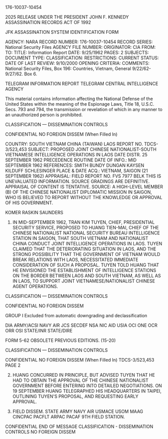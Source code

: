 176-10037-10454

2025 RELEASE UNDER THE PRESIDENT JOHN F. KENNEDY ASSASSINATION RECORDS ACT OF 1992

JFK ASSASSINATION SYSTEM
IDENTIFICATION FORM

AGENCY: NARA
RECORD NUMBER: 176-10037-10454
RECORD SERIES: National Security Files
AGENCY FILE NUMBER:
ORIGINATOR: CIA
FROM:
TO:
TITLE: Information Report
DATE: 9/25/1962
PAGES: 2
SUBJECTS:
DOCUMENT TYPE:
CLASSIFICATION:
RESTRICTIONS:
CURRENT STATUS:
DATE OF LAST REVIEW: 9/10/2000
OPENING CRITERIA:
COMMENTS: National Security Files, Box 196: Countries, Vietnam, General 9/22/62-9/27/62. Box 6.

TELEGRAM INFORMATION REPORT TELEGRAM
CENTRAL INTELLIGENCE AGENCY

This material contains information affecting the National Defense of the United States within the meaning of the Espionage Laws, Title 18, U.S.C. Secs. 793 and 794, the transmission or revelation of which in any manner to an unauthorized person is prohibited.

CLASSIFICATION — DISSEMINATION CONTROLS

CONFIDENTIAL NO FOREIGN DISSEM
(When Filled In)

COUNTRY: SOUTH VIETNAM CHINA (TAIWAN) LAOS
REPORT NO. TDCS-3/523,453
SUBJECT: PROPOSED JOINT CHINESE NATIONALIST-SOUTH VIETNAMESE INTELLIGENCE OPERATIONS IN LAOS
DATE DISTR. 25 SEPTEMBER 1962
PRECEDENCE ROUTINE
DATE OF INFO.: MID SEPTEMBER 1962
REFERENCES: SMITH BUNDY
DUNGAN
KAYSEN
KILDUFF
SCHLESINGER
PLACE & DATE ACQ.: VIETNAM, SAIGON (21 SEPTEMBER 1962)
APPRAISAL: FIELD REPORT NO. FVS 7977 BELK
THIS IS UNEVALUATED INFORMATION. SOURCE GRADINGS ARE DEFINITIVE. APPRAISAL OF CONTENT IS TENTATIVE.
SOURCE: A HIGH-LEVEL MEMBER (B) OF THE CHINESE NATIONALIST DIPLOMATIC MISSION IN SAIGON, WHO IS BELIEVED TO REPORT WITHOUT THE KNOWLEDGE OR APPROVAL OF HIS GOVERNMENT.

KOMER
RASKIN
SAUNDERS

1.  IN MID-SEPTEMBER 1962, TRAN KIM TUYEN, CHIEF, PRESIDENTIAL SECURITY SERVICE, PROPOSED TO HUANG TIEN-MAI, CHIEF OF THE CHINESE NATIONALIST NATIONAL SECURITY BUREAU INTELLIGENCE STATION IN SAIGON, THAT SOUTH VIETNAM AND NATIONALIST CHINA CONDUCT JOINT INTELLIGENCE OPERATIONS IN LAOS. TUYEN CLAIMED THAT THE DETERIORATING SITUATION IN LAOS, AND THE STRONG POSSIBILITY THAT THE GOVERNMENT OF VIETNAM WOULD BREAK RELATIONS WITH LAOS, NECESSITATED IMMEDIATE CONSIDERATION OF SUCH A PROPOSAL. TUYEN TOLD HUANG THAT HE ENVISIONED THE ESTABLISHMENT OF INTELLIGENCE STATIONS ON THE BORDER BETWEEN LAOS AND SOUTH VIETNAM, AS WELL AS IN LAOS, TO SUPPORT JOINT VIETNAMESE/NATIONALIST CHINESE AGENT OPERATIONS.

CLASSIFICATION — DISSEMINATION CONTROLS

CONFIDENTIAL NO FOREIGN DISSEM

GROUP I
Excluded from automatic
downgrading and
declassification

DIA ARMY/ACSI NAVY AIR
JCS SECDEF
NSA
NIC
AID USIA OCI
ONE
OCR
ORR
OSI
STATE/INR
STATE/DIRE

FORM 5-62 OBSOLETE PREVIOUS EDITIONS.
(15-20)

CLASSIFICATION — DISSEMINATION CONTROLS

CONFIDENTIAL NO FOREIGN DISSEM
(When Filled In)
TDCS-3/523,453
PAGE 2

2. HUANG CONCURRED IN PRINCIPLE, BUT ADVISED TUYEN THAT HE HAD TO OBTAIN THE APPROVAL OF THE CHINESE NATIONALIST GOVERNMENT BEFORE ENTERING INTO DETAILED NEGOTIATIONS. ON 19 SEPTEMBER HUANG TELEGRAPHED HIS HEADQUARTERS IN TAIPEI, OUTLINING TUYEN'S PROPOSAL, AND REQUESTING EARLY APPROVAL.

3. FIELD DISSEM. STATE ARMY NAVY AIR USMACE USOM MAAG
CINCPAC PACFLT ARPAC PACAF 9TH FIELD STATION.

CONFIDENTIAL
END OF MESSAGE
CLASSIFICATION - DISSEMINATION CONTROLS
NO FOREIGN DISSEM
